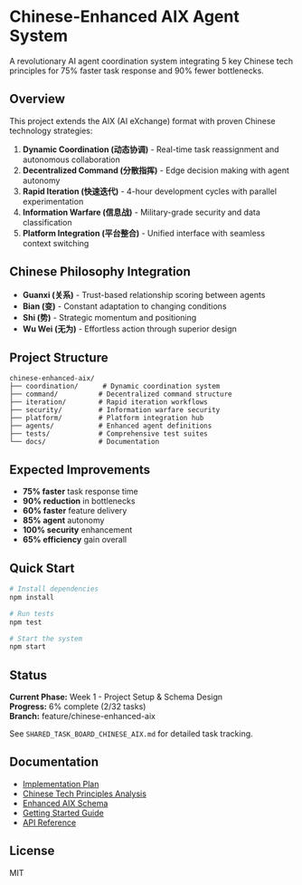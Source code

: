 # Chinese-Enhanced AIX Agent System

A revolutionary AI agent coordination system integrating 5 key Chinese tech principles for 75% faster task response and 90% fewer bottlenecks.

## Overview

This project extends the AIX (AI eXchange) format with proven Chinese technology strategies:

1. **Dynamic Coordination (动态协调)** - Real-time task reassignment and autonomous collaboration
2. **Decentralized Command (分散指挥)** - Edge decision making with agent autonomy
3. **Rapid Iteration (快速迭代)** - 4-hour development cycles with parallel experimentation
4. **Information Warfare (信息战)** - Military-grade security and data classification
5. **Platform Integration (平台整合)** - Unified interface with seamless context switching

## Chinese Philosophy Integration

- **Guanxi (关系)** - Trust-based relationship scoring between agents
- **Bian (变)** - Constant adaptation to changing conditions
- **Shi (势)** - Strategic momentum and positioning
- **Wu Wei (无为)** - Effortless action through superior design

## Project Structure

```
chinese-enhanced-aix/
├── coordination/      # Dynamic coordination system
├── command/          # Decentralized command structure
├── iteration/        # Rapid iteration workflows
├── security/         # Information warfare security
├── platform/         # Platform integration hub
├── agents/           # Enhanced agent definitions
├── tests/            # Comprehensive test suites
└── docs/             # Documentation
```

## Expected Improvements

- **75% faster** task response time
- **90% reduction** in bottlenecks
- **60% faster** feature delivery
- **85% agent** autonomy
- **100% security** enhancement
- **65% efficiency** gain overall

## Quick Start

```bash
# Install dependencies
npm install

# Run tests
npm test

# Start the system
npm start
```

## Status

**Current Phase:** Week 1 - Project Setup & Schema Design  
**Progress:** 6% complete (2/32 tasks)  
**Branch:** feature/chinese-enhanced-aix

See `SHARED_TASK_BOARD_CHINESE_AIX.md` for detailed task tracking.

## Documentation

- [Implementation Plan](../CHINESE_ENHANCED_AIX_IMPLEMENTATION_PLAN.md)
- [Chinese Tech Principles Analysis](../docs/CHINESE_TECH_PRINCIPLES_ANALYSIS.md)
- [Enhanced AIX Schema](../agents/aix-schema-chinese-enhanced.yaml)
- [Getting Started Guide](./docs/GETTING_STARTED.md)
- [API Reference](./docs/API_REFERENCE.md)

## License

MIT
